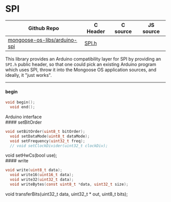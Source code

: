 # SPI
| Github Repo | C Header | C source  | JS source |
| ----------- | -------- | --------  | ----------------- |
| [mongoose-os-libs/arduino-spi](https://github.com/mongoose-os-libs/arduino-spi) | [SPI.h](https://github.com/mongoose-os-libs/arduino-spi/tree/master/include/SPI.h) | &nbsp;  | &nbsp;         |



This library provides an Arduino compatibility layer for SPI by providing
an `SPI.h` public header, so that one could pick an existing Arduino
program which uses SPI, throw it into the Mongoose OS application sources,
and ideally, it "just works".


 ----- 
#### begin

```c
void begin();
  void end();
```
<div class="apidescr">
 Arduino interface 
</div>
#### setBitOrder

```c
void setBitOrder(uint8_t bitOrder);
  void setDataMode(uint8_t dataMode);
  void setFrequency(uint32_t freq);
  // void setClockDivider(uint32_t clockDiv);
```
<div class="apidescr">
void setHwCs(bool use);
</div>
#### write

```c
void write(uint8_t data);
  void write16(uint16_t data);
  void write32(uint32_t data);
  void writeBytes(const uint8_t *data, uint32_t size);
```
<div class="apidescr">
void transferBits(uint32_t data, uint32_t * out, uint8_t bits);
</div>
